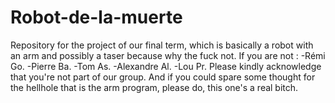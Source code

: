 # Robot-de-la-muerte
Repository for the project of our final term, which is basically a robot with an arm and possibly a taser because why the fuck not.
If you are not :
-Rémi Go.
-Pierre Ba.
-Tom As.
-Alexandre Al.
-Lou Pr.
Please kindly acknowledge that you're not part of our group.
And if you could spare some thought for the hellhole that is the arm program, please do, this one's a real bitch.
